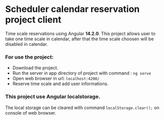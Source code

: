 # Scheduler calendar reservation project client
Time scale reservations using Angular **14.2.0**.
This project allows user to take one time scale in calendar, after that the time scale choosen will be disabled in calendar.
### For use the project:
- Download the project.
- Run the server in app directory of project with command : `ng serve`
- Open web browser in url: `localhost:4200/`
- Reserve time scale and add user informations.

### This project use Angular localstorage.
The local storage can be cleared with command `localStorage.clear();` on console of web browser.
